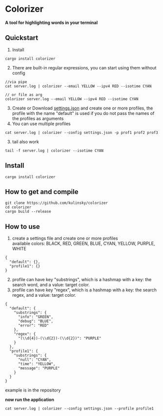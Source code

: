# Colorizer  

**A tool for highlighting words in your terminal**  

## Quickstart
1. Install
```
cargo install colorizer
```
2. There are built-in regular expressions, you can start using them without config
```
//via pipe
cat server.log | colorizer --email YELLOW --ipv4 RED --isotime CYAN

// or file as arg
colorizer server.log --email YELLOW --ipv4 RED --isotime CYAN
```

3. Create or Download [settings.json](https://github.com/kulinsky/colorizer/blob/master/settings.json)  and create one or more profiles, the profile with the name "default" is used if you do not pass the names of the profiles as arguments
4. You can use multiple profiles
```
cat server.log | colorizer --config settings.json -p prof1 prof2 prof3
```
3. tail also work
```
tail -f server.log | colorizer --isotime CYAN
```

## Install
```cargo install colorizer```

## How to get and compile  
```
git clone https://github.com/kulinsky/colorizer
cd colorizer
cargo build --release
```

## How to use
1. create a settings file and create one or more profiles  
   available colors: BLACK, RED, GREEN, BLUE, CYAN, YELLOW, PURPLE, WHITE  
```
{
  "default": {},
  "profile1": {}
}
```
2. profile can have key "substrings", which is a hashmap with a key: the search word,  and a value: target color.
3. profile can have key "regex", which is a hashmap with a key: the search regex,  and a value: target color.
```
{
  "default": {
    "substrings": {
      "info": "GREEN",
      "debug": "BLUE",
      "error": "RED"
    },
    "regex": {
      "(\\d{4})-(\\d{2})-(\\d{2})": "PURPLE"
    }
  },
  "profile1": {
    "substrings": {
      "null": "CYAN",
      "time": "YELLOW",
      "message": "PURPLE"
    }
  }
}
```
example is in the repository

**now run the application**
```
cat server.log | colorizer --config settings.json --profile profile1
```
